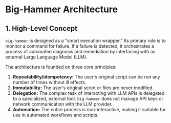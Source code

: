 # Big-Hammer Architecture

## 1. High-Level Concept

`big-hammer` is designed as a "smart execution wrapper." Its primary role is to monitor a command for failure. If a failure is detected, it orchestrates a process of automated diagnosis and remediation by interfacing with an external Large Language Model (LLM).

The architecture is founded on three core principles:
1.  **Repeatability/idempotency:** The user's original script can be run any number of times without ill effects.
2.  **Immutability:** The user's original script or files are never modified.
3.  **Delegation:** The complex task of interacting with LLM APIs is delegated to a specialized, external tool. `big-hammer` does not manage API keys or network communication with the LLM provider.
4.  **Automation:** The entire process is non-interactive, making it suitable for use in automated workflows and scripts.


